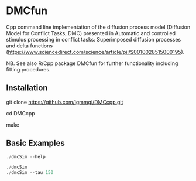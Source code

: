 # DMCfun 

Cpp command line implementation of the diffusion process model (Diffusion Model
for Conflict Tasks, DMC) presented in Automatic and controlled stimulus
processing in conflict tasks: Superimposed diffusion processes and delta
functions
(https://www.sciencedirect.com/science/article/pii/S0010028515000195). 

NB. See also R/Cpp package DMCfun for further functionality including fitting
procedures.

## Installation
git clone https://github.com/igmmgi/DMCcpp.git

cd DMCcpp

make

## Basic Examples
```cpp
./dmcSim --help

./dmcSim
./dmcSim --tau 150
```
